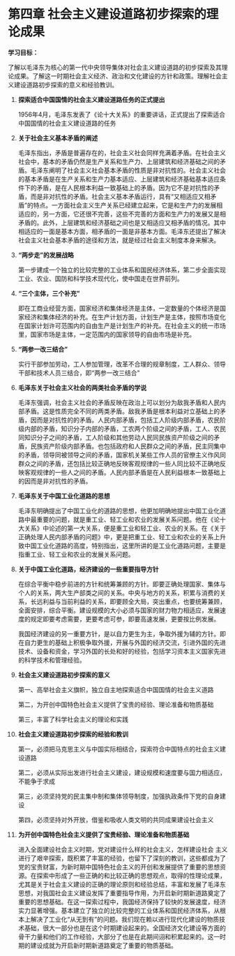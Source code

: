 # 第四章 社会主义建设道路初步探索的理论成果

**学习目标：**

了解以毛泽东为核心的第一代中央领导集体对社会主义建设道路的初步探索及其理论成果。了解这一时期社会主义经济、政治和文化建设的方针和政策。理解社会主义建设道路初步探索的意义和经验教训。

1. **探索适合中国国情的社会主义建设道路任务的正式提出**

   1956年4月，毛泽东发表了《论十大关系》的重要讲话，正式提出了探索适合中国国情的社会主义建设道路的任务

2. **关于社会主义基本矛盾的阐述**

   毛泽东指出，矛盾是普遍存在的，社会主义社会同样充满着矛盾。在社会主义社会中，基本的矛盾仍然是生产关系和生产力、上层建筑和经济基础之间的矛盾。毛泽东阐明了社会主义社会基本矛盾的性质是非对抗性的。社会主义社会的基本矛盾是在生产关系和生产力基本适应、上层建筑和经济基础基本适应条件下的矛盾，是在人民根本利益一致基础上的矛盾。因为它不是对抗性的矛盾，而是非对抗性的矛盾。社会主义基本矛盾运行，具有“又相适应又相矛盾”的特点。一方面社会主义生产关系已经建立起来，它是和生产力的发展相适应的，另一方面，它还很不完善，这些不完善的方面和生产力的发展又是相矛盾的。此外，上层建筑和经济基础之间也是又相适应又相矛盾的情况。其中相适应的一面是基本方面，相矛盾的一面是非基本方面。毛泽东还提出了解决社会主义社会基本矛盾的途径和方法，就是经过社会主义制度本身来解决。

3. **“两步走”的发展战略**

   第一步建成一个独立的比较完整的工业体系和国民经济体系，第二步全面实现工业、农业、国防和科学技术现代化，使中国走在世界前列。

4. **“三个主体，三个补充”**

   即在工商业经营方面，国家经济和集体经济是主体，一定数量的个体经济是国家经济和集体经济的补充。在生产计划方面，计划生产是主体，按照市场变化在国家计划许可范围内的自由生产是计划生产的补充。在社会主义的统一市场里，国家市场是主体，一定范围内的国家领导的自由市场是补充。

5. **“两参一改三结合”**

   实行干部参加劳动，工人参加管理，改革不合理的规章制度，工人群众、领导干部和技术人员三结合，即“两参一改三结合”

6. **毛泽东关于社会主义社会的两类社会矛盾的学说**

   毛泽东强调，社会主义社会的矛盾反映在政治上可以划分为敌我矛盾和人民内部矛盾。这是性质完全不同的两类矛盾。敌我矛盾是根本利益对立基础上的矛盾，因而是对抗性的的矛盾。人民内部矛盾，包括工人阶级内部矛盾，农民阶级内部的矛盾，知识分子内部的矛盾，工农两个阶级之间的矛盾，工人、农民同知识分子之间的矛盾，工人阶级和其他劳动人民同民族资产阶级之间的矛盾，民族资产阶级内部矛盾。也包括政府和人民群众之间的矛盾，民主同集中的矛盾，领导同被领导之间的矛盾，国家机关某些工作人员的官僚主义作风同群众之间的矛盾，还包括比较正确地反映客观规律的一些人同比较不正确地反映客观规律的一些人之间的矛盾。人民内部矛盾是在人民利益根本一致基础上的因而是非对抗性的矛盾。

7. **毛泽东关于中国工业化道路的思想**

   毛泽东明确提出了中国工业化的道路的思想，他更加明确地提出中国工业化道路中最重要的问题，就是重工业、轻工业和农业的发展关系问题。他在《论十大关系》中论述的第一大关系，便是重工业和轻工业、农业的关系。在《关于正确处理人民内部矛盾的问题》中，更是把重工业、轻工业和农业的关系上升致中国工业化道路的高度，特别指出，这里所讲的是工业化道路问题，主要是指重工业、轻工业和农业的发展关系问题。

8. **关于中国工业化道路，经济建设的一些重要指导方针**

   在综合平衡中稳步前进的方针和统筹兼顾的方针。即要正确处理国家、集体与个人的关系，两大生产部类之间的关系。中央与地方的关系，积累与消费的关系，长远利益与当前利益的关系，即要顾全大局，突出重点，也要统筹兼顾，全面安排，综合平衡。建设规模的大小必须与国家的财力物力相适应，发展速度的规定即要考虑需要，更要考虑可参，即要高速发展，更要按比例发展。

   我国经济建设的另一重要方针，是以自力更生为主，争取外援为辅的方针。即在自力更生的基础上积极争取外援，开展与外国的经济交流，引进外国的先进技术、设备和资金，学习外国的长处和好的经验，包括学习资本主义国家先进的科学技术和管理经验。

9. **社会主义建设道路初步探索的意义**

   第一、高举社会主义旗帜，独立自主地探索适合中国国情的社会主义道路

   第二，为开创中国特色社会主义提供了宝贵的经验、理论准备和物质基础

   第三，丰富了科学社会主义的理论和实践

10. **社会主义建设道路初步探索的经验和教训**

    第一，必须把马克思主义与中国实际相结合，探索符合中国特点的社会主义建设道路

    第二，必须从实际出发进行社会主义建设，建设规模和速度要与国力相适应，不能争于求成

    第三，必须坚持党的民主集中制和集体领导制度，加强执政条件下党的自身建设

    第四，必须坚持对外开放，借鉴和吸收人类文明的共同成果建设社会主义

11. **为开创中国特色社会主义提供了宝贵经验、理论准备和物质基础**

    进入全面建设社会主义时期，党对建设什么样的社会主义，怎样建设社会 主义进行了艰辛探索，既积累了丰富的经验，也留下了深刻的教训，这些都成为了党的宝贵财富，为新时期中国特色社会主义的开创和发展提供了重要的思想资源。在探索中形成了一些正确的和比较正确的思想观点，取得的性理论成果，尤其是关于社会主义建设的正确的理论原则和经验总结，丰富和发展了毛泽东思想，对我国社会主义建设发挥了重要指导作用，为开启新时期新道路奠定了重要的思想基础。在这一探索过程中，我国经济保持了较快的发展速度，经济实力显著增强。基本建立了独立的比较完整的工业体系和国民经济体系，从根本上解决了工业化“从无到有”的问题。我们现在赖以进行现代化建设的物质技术基础，很大一部分也是在这个时期建设起来的。全国经济文化建设等方面的骨干力量和他们的工作经验，大部分了也是在此期间诩和积累起来的。这一时期的建设成就为开启新时期新道路奠定了重要的物质基础。